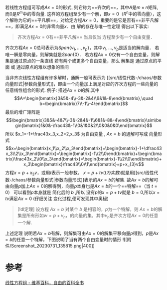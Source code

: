 
若线性方程组可写成$Ax=0$的形式, 则它称为==齐次的==，其中$A$是$m\times n$矩阵, 而$0$是$R^{m}$中的零向量.
这样的方程组至少有一个解，即$x=0$（$R^{n}$中的零向量），这个解称为它的==平凡解==，对给定方程$Ax=0$，重要的是它是否有==非平凡解==，即满足$Ax=0$的非零向量$x$．由 解的存在与唯一性定理 得出以下事实:
> 齐次方程$Ax=0$有==非平凡解== 当且仅当 方程至少有一个自由变量．


齐次方程$Ax=0$总可表示为$Span\{v_1,\dots,v_{p}\}$，其中$v_1,\dots,v_{p}$是适当的解向量．
若唯一解是零向量，则解集就是$Span \{0\}$．
若方程$Ax=0$仅有一个自由变量，则解集是通过原点的一条直线
若有两个或更多个自由变量，那么 解集是 通过原点的平面 或 通过原点的难以想象的空间



当非齐次线性方程组有许多解时，通解一般可表示为 [[src/线性代数-/chaos/参数向量形式|参数向量形式]]，即由一个向量加上满足对应的齐次方程的一些向量的任意线性组合的形式.
例子:
	描述$Ax=b$的解,其中$$A=\begin{bmatrix}3&5&-4\\-3&-2&4\\6&1&-8\end{bmatrix},\quad b=\begin{bmatrix}7\\-1\\-4\end{bmatrix}$$
	最后的增广矩阵是$$\begin{bmatrix}3&5&-4&7\\-3&-2&4&-1\\6&1&-8&-4\end{bmatrix}\sim\begin{bmatrix}1&0&-\frac43&-1\\0&1&0&2\\0&0&0&0\end{bmatrix}$$
	所以 $x_1=-1+\frac43x_3,x_2=2,x_3$ 为自由变量 ,
	$Ax=b$ 的通解可写成 向量形式$$x=\begin{bmatrix}x_1\\x_2\\x_3\end{bmatrix}=\begin{bmatrix}-1+\dfrac43x_3\\2\\x_3\end{bmatrix}=\begin{bmatrix}-1\\2\\0\end{bmatrix}+\begin{bmatrix}\frac43x_2\\0\\x_3\end{bmatrix}=\begin{bmatrix}-1\\2\\0\end{bmatrix}+x_3\begin{bmatrix}\frac43\\0\\1\end{bmatrix}=p+x_{3}v$$
	方程$x=p+x_{3}v$，或用$t$表示一般参数，
	$x=p+tv(t为实数)$就是用[[src/线性代数-/chaos/参数向量形式|参数向量形式]]表示的$Ax=b$的解集.
		故$Ax=b$的解可由向量$p$加上$Ax=0$的解得到，向量$p$本身也是$Ax=b$的一个==特解==（当 $t=0$）
	可以看到$p$本身就是 简化后的 $b$ ,所以 没有$p$的$x=p+tv$就是 $b=0$,所以$x=tv$满足$Ax=0$  (仔细关注 变化过程,便可发现其中奥秘)




> [!dl定理] 
> 设方程 $Ax=b$ 对某个 $b$ 是相容的，$p$为一个特解，则 $Ax=b$的解集是所有形如$w= p+v_h$，的向量的集，其中$v_h$是齐次方程$Ax=0$的任意一个解.

上述定理 说明若$Ax=b$有解，则解集可由$Ax=0$的解集平移向量$p$得到，$p$是$Ax=b$的任意一个特解，下图说明了当有两个自由变量时的情形
![[附件/Screenshot_20230731_135815.png|400]]


# 参考
[线性方程组 - 维基百科，自由的百科全书](https://zh.wikipedia.org/zh-cn/%E7%BA%BF%E6%80%A7%E6%96%B9%E7%A8%8B%E7%BB%84#%E9%BD%90%E6%AC%A1%E7%BA%BF%E6%80%A7%E6%96%B9%E7%A8%8B%E7%BB%84)
